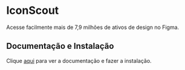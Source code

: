 # IconScout

Acesse facilmente mais de 7,9 milhões de ativos de design no Figma.

## Documentação e Instalação

Clique [aqui](https://www.figma.com/community/plugin/744098704933821409) para ver a documentação e fazer a instalação.
